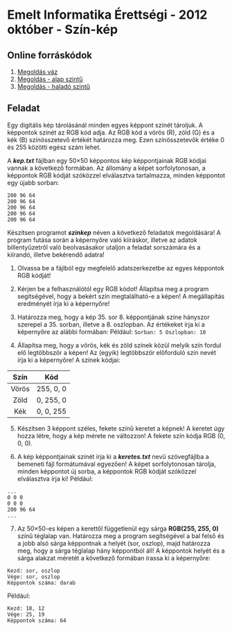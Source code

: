 # Emelt Informatika Érettségi - 2012 október - Szín-kép

## Online forráskódok
1. [Megoldás váz](https://replit.com/@mscharni/2012oktszinkepstarter)
2. [Megoldás - alap szintű](https://replit.com/@mscharni/2012oktszinkepsimple)
2. [Megoldás - haladó szintű](https://replit.com/@mscharni/2012oktszinkepadvanced)

## Feladat
Egy digitális kép tárolásánál minden egyes képpont színét tároljuk. A képpontok színét az RGB kód adja. Az RGB kód a vörös (R), zöld (G) és a kék (B) színösszetevő értékét határozza meg. Ezen színösszetevők értéke 0 és 255 közötti egész szám lehet.

A **_kep.txt_** fájlban egy 50×50 képpontos kép képpontjainak RGB kódjai vannak a következő formában. Az állomány a képet sorfolytonosan, a képpontok RGB kódját szóközzel elválasztva tartalmazza, minden képpontot egy újabb sorban:
```
200 96 64
200 96 64
200 96 64
200 96 64
200 96 64
```

Készítsen programot **_szinkep_** néven a következő feladatok megoldására! A program futása során a képernyőre való kiíráskor, illetve az adatok billentyűzetről való beolvasásakor utaljon a feladat sorszámára és a kiírandó, illetve bekérendő adatra!

1. Olvassa be a fájlból egy megfelelő adatszerkezetbe az egyes képpontok RGB kódját!

2. Kérjen be a felhasználótól egy RGB kódot! Állapítsa meg a program segítségével, hogy a bekért szín megtalálható-e a képen! A megállapítás eredményét írja ki a képernyőre!

3. Határozza meg, hogy a kép 35. sor 8. képpontjának színe hányszor szerepel a 35. sorban, illetve a 8. oszlopban. Az értékeket írja ki a képernyőre az alábbi formában:
Például:
`Sorban: 5 Oszlopban: 10`

4. Állapítsa meg, hogy a vörös, kék és zöld színek közül melyik szín fordul elő legtöbbször a képen! Az (egyik) legtöbbször előforduló szín nevét írja ki a képernyőre!
A színek kódjai:

| Szín |   Kód     |
|:---: |   :---:   |
|Vörös | 255, 0, 0 |
| Zöld | 0, 255, 0 |
| Kék  | 0, 0, 255 |


5. Készítsen 3 képpont széles, fekete színű keretet a képnek! A keretet úgy hozza létre, hogy a kép mérete ne változzon! A fekete szín kódja RGB (0, 0, 0).

6. A kép képpontjainak színét írja ki a **_keretes.txt_** nevű szövegfájlba a bemeneti fájl formátumával egyezően! A képet sorfolytonosan tárolja, minden képpontot új sorba, a képpontok RGB kódját szóközzel elválasztva írja ki!
Például:
```
...
0 0 0
0 0 0
200 96 64
...
```

7. Az 50×50-es képen a kerettől függetlenül egy sárga **RGB(255, 255, 0)** színű téglalap van. Határozza meg a program segítségével a bal felső és a jobb alsó sárga képpontnak a helyét (sor, oszlop), majd határozza meg, hogy a sárga téglalap hány képpontból áll!
A képpontok helyét és a sárga alakzat méretét a következő formában írassa ki a képernyőre:
```
Kezd: sor, oszlop
Vége: sor, oszlop
Képpontok száma: darab
```
Például:
```
Kezd: 18, 12
Vége: 25, 19
Képpontok száma: 64
```